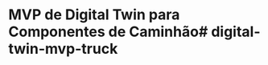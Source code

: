 # MVP de Digital Twin para Componentes de Caminhão#   d i g i t a l - t w i n - m v p - t r u c k  
 